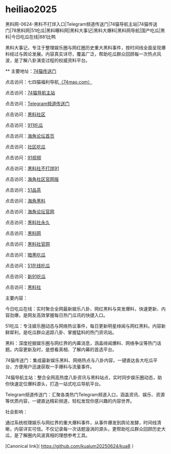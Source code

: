 # heiliao2025
黑料网-0624-黑料不打烊入口|Telegram频道传送门|74猫导航主站|74猫传送门|78黑料网|51吃瓜|黑料曝料网|黑料大事记|黑料大爆料|黑料网导航|国产吃瓜|黑料|今日吃瓜在线|881比鸭

黑料大事记，专注于整理娱乐圈与网红圈历史重大黑料事件，按时间线全面呈现爆料经过与舆论发展。内容真实详尽，覆盖广泛，帮助吃瓜群众回顾每一次热点风波，是了解八卦演变过程的权威资料平台。

** 主要地址：<a href="https://74mao.com/">74猫传送门</a>

点击访问：七四猫福利导航<a href="https://74mao.com/">（74mao.com）</a>

点击访问：<a href="https://74mao.com/">74猫导航主站</a>

点击访问：<a href="https://74mao.com/">Telegram频道传送门</a>

点击访问：<a href="https://hl187.pages.dev/">黑料社区</a>

点击访问：<a href="https://cg9-02.pages.dev/">911吃瓜</a>

点击访问：<a href="https://hj-1191.pages.dev/">海角论坛首页</a>

点击访问：<a href="https://cg8-13.pages.dev/">社区吃瓜</a>

点击访问：<a href="https://hj-1095.pages.dev/">91视频</a>

点击访问：<a href="https://hls-39.pages.dev/">黑料社不打烊91</a>

点击访问：<a href="https://hj-1197.pages.dev/">海角社区官网版</a>

点击访问：<a href="https://pc10-02.pages.dev/">51品茶</a>

点击访问：<a href="https://hj-1217.pages.dev/">海角黑料</a>

点击访问：<a href="https://hj-249.pages.dev/">海角论坛官网</a>

点击访问：<a href="https://hls-38.pages.dev/">黑料社永久</a>

点击访问：<a href="https://hl188.pages.dev/">黑料网</a>

点击访问：<a href="https://hls-41.pages.dev/">黑料社官网</a>

点击访问：<a href="https://cg7-02.pages.dev/">暗黑吃瓜</a>

点击访问：<a href="https://cg10-12.pages.dev/">51在线吃瓜</a>

点击访问：<a href="https://cg3-03.pages.dev/">新91吃瓜</a>

点击访问：<a href="https://hls-34.pages.dev/">黑料社</a>

主要内容：

今日吃瓜在线：实时聚合全网最新娱乐八卦、网红黑料与突发爆料，快速更新、内容劲爆，是网友高效掌握每日热门瓜讯的快捷入口。

51吃瓜：专注娱乐圈动态与网络热议事件，每日更新明星绯闻与网红黑料。内容新鲜犀利，是吃瓜群众追踪八卦、掌握猛料的热门资讯站。

黑料：深度挖掘娱乐圈与网红界的内幕消息，涵盖绯闻爆料、网络争议等热门话题。内容更新及时，是想看真相、了解内幕的首选平台。

74猫传送门：集成最新娱乐黑料、网络热点与八卦内容，一键直达各大吃瓜平台，方便用户迅速获取一手爆料与流量事件。

74猫导航主站：整合全网高热度八卦资讯与黑料站点，实时同步娱乐圈动态，助你快速定位爆料源头，打造一站式吃瓜导航平台。

Telegram频道传送门：汇聚各类热门Telegram频道入口，涵盖资讯、娱乐、资源等优质内容，一键直达精彩频道，轻松发现你感兴趣的内容世界。

社会影响：

通过系统梳理娱乐与网红界的重大爆料事件，从事件爆发到舆论发酵，时间线清晰，内容详实可信。不仅记录每一次话题漩涡的源头，更帮助吃瓜群众回顾历史大瓜，是了解圈内风波真相的理想参考工具。

[Canonical link]( https://github.com/kualum20250624/kua8 ）
